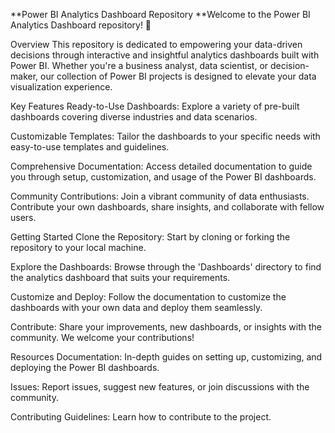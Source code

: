 **Power BI Analytics Dashboard Repository
**Welcome to the Power BI Analytics Dashboard repository! 🚀

Overview
This repository is dedicated to empowering your data-driven decisions through interactive and insightful analytics dashboards built with Power BI. Whether you're a business analyst, data scientist, or decision-maker, our collection of Power BI projects is designed to elevate your data visualization experience.

Key Features
Ready-to-Use Dashboards: Explore a variety of pre-built dashboards covering diverse industries and data scenarios.

Customizable Templates: Tailor the dashboards to your specific needs with easy-to-use templates and guidelines.

Comprehensive Documentation: Access detailed documentation to guide you through setup, customization, and usage of the Power BI dashboards.

Community Contributions: Join a vibrant community of data enthusiasts. Contribute your own dashboards, share insights, and collaborate with fellow users.

Getting Started
Clone the Repository: Start by cloning or forking the repository to your local machine.

Explore the Dashboards: Browse through the 'Dashboards' directory to find the analytics dashboard that suits your requirements.

Customize and Deploy: Follow the documentation to customize the dashboards with your own data and deploy them seamlessly.

Contribute: Share your improvements, new dashboards, or insights with the community. We welcome your contributions!

Resources
Documentation: In-depth guides on setting up, customizing, and deploying the Power BI dashboards.

Issues: Report issues, suggest new features, or join discussions with the community.

Contributing Guidelines: Learn how to contribute to the project.

